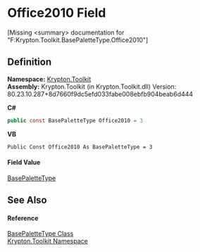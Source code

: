 # Office2010 Field


\[Missing &lt;summary&gt; documentation for "F:Krypton.Toolkit.BasePaletteType.Office2010"\]



## Definition
**Namespace:** <a href="79d2eac2-21f4-54ff-7552-b20c33c30600.md">Krypton.Toolkit</a>  
**Assembly:** Krypton.Toolkit (in Krypton.Toolkit.dll) Version: 80.23.10.287+8d7660f9dc5efd033fabe008ebfb904beab6d444

**C#**
``` C#
public const BasePaletteType Office2010 = 3
```
**VB**
``` VB
Public Const Office2010 As BasePaletteType = 3
```



#### Field Value
<a href="37e059cc-c11d-0287-7188-423a844217b3.md">BasePaletteType</a>

## See Also


#### Reference
<a href="37e059cc-c11d-0287-7188-423a844217b3.md">BasePaletteType Class</a>  
<a href="79d2eac2-21f4-54ff-7552-b20c33c30600.md">Krypton.Toolkit Namespace</a>  
